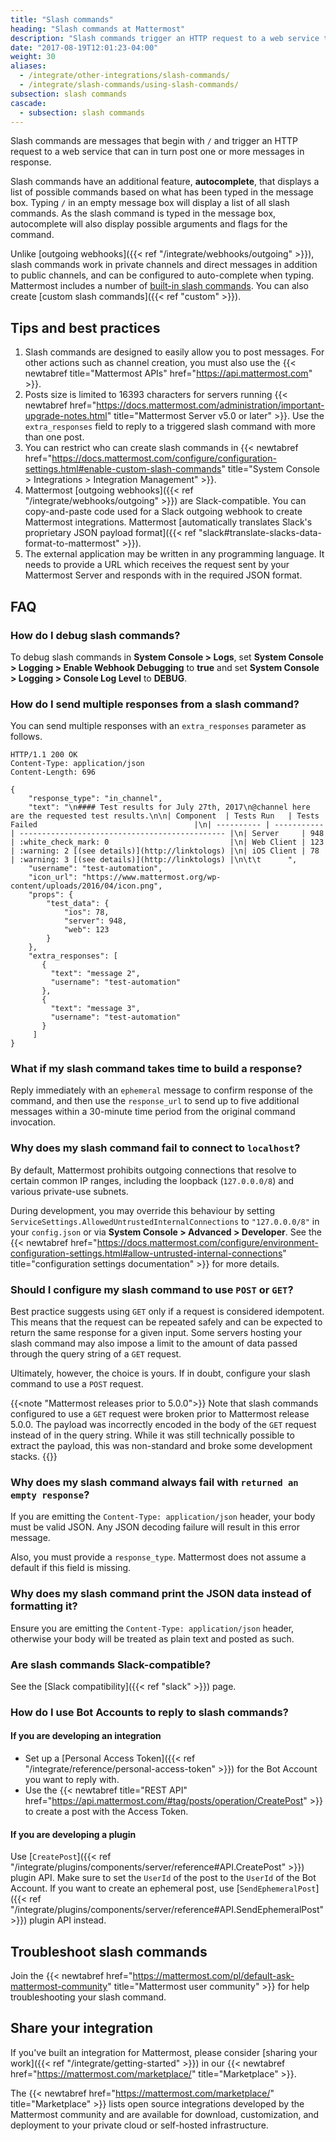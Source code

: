```yaml
---
title: "Slash commands"
heading: "Slash commands at Mattermost"
description: "Slash commands trigger an HTTP request to a web service that can in turn post one or more messages in response."
date: "2017-08-19T12:01:23-04:00"
weight: 30
aliases:
  - /integrate/other-integrations/slash-commands/
  - /integrate/slash-commands/using-slash-commands/
subsection: slash commands
cascade:
  - subsection: slash commands
---
```


Slash commands are messages that begin with `/` and trigger an HTTP request to a web service that can in turn post one or more messages in response.

Slash commands have an additional feature, **autocomplete**, that displays a list of possible commands based on what has been typed in the message box. Typing `/` in an empty message box will display a list of all slash commands. As the slash command is typed in the message box, autocomplete will also display possible arguments and flags for the command.

Unlike [outgoing webhooks]({{< ref "/integrate/webhooks/outgoing" >}}), slash commands work in private channels and direct messages in addition to public channels, and can be configured to auto-complete when typing.
Mattermost includes a number of [built-in slash commands](https://docs.mattermost.com/channels/interact-with-channels.html). You can also create [custom slash commands]({{< ref "custom" >}}).

## Tips and best practices

1. Slash commands are designed to easily allow you to post messages. For other actions such as channel creation, you must also use the {{< newtabref title="Mattermost APIs" href="https://api.mattermost.com" >}}.
2. Posts size is limited to 16393 characters for servers running {{< newtabref href="https://docs.mattermost.com/administration/important-upgrade-notes.html" title="Mattermost Server v5.0 or later" >}}. Use the `extra_responses` field to reply to a triggered slash command with more than one post.
3. You can restrict who can create slash commands in {{< newtabref href="https://docs.mattermost.com/configure/configuration-settings.html#enable-custom-slash-commands" title="System Console > Integrations > Integration Management" >}}.
4. Mattermost [outgoing webhooks]({{< ref "/integrate/webhooks/outgoing" >}}) are Slack-compatible. You can copy-and-paste code used for a Slack outgoing webhook to create Mattermost integrations. Mattermost [automatically translates Slack's proprietary JSON payload format]({{< ref "slack#translate-slacks-data-format-to-mattermost" >}}).
5. The external application may be written in any programming language. It needs to provide a URL which receives the request sent by your Mattermost Server and responds with in the required JSON format.

## FAQ

### How do I debug slash commands?

To debug slash commands in **System Console > Logs**, set **System Console > Logging > Enable Webhook Debugging** to **true** and set **System Console > Logging > Console Log Level** to **DEBUG**.

### How do I send multiple responses from a slash command?

You can send multiple responses with an `extra_responses` parameter as follows.

```http
HTTP/1.1 200 OK
Content-Type: application/json
Content-Length: 696

{
    "response_type": "in_channel",
    "text": "\n#### Test results for July 27th, 2017\n@channel here are the requested test results.\n\n| Component  | Tests Run   | Tests Failed                                   |\n| ---------- | ----------- | ---------------------------------------------- |\n| Server     | 948         | :white_check_mark: 0                           |\n| Web Client | 123         | :warning: 2 [(see details)](http://linktologs) |\n| iOS Client | 78          | :warning: 3 [(see details)](http://linktologs) |\n\t\t      ",
    "username": "test-automation",
    "icon_url": "https://www.mattermost.org/wp-content/uploads/2016/04/icon.png",
    "props": {
        "test_data": {
            "ios": 78,
            "server": 948,
            "web": 123
        }
    },
    "extra_responses": [
       {
         "text": "message 2",
         "username": "test-automation"
       },
       {
         "text": "message 3",
         "username": "test-automation"
       }
     ]
}
```

### What if my slash command takes time to build a response?

Reply immediately with an `ephemeral` message to confirm response of the command, and then use the `response_url` to send up to five additional messages within a 30-minute time period from the original command invocation.

### Why does my slash command fail to connect to `localhost`?

By default, Mattermost prohibits outgoing connections that resolve to certain common IP ranges, including the loopback (`127.0.0.0/8`) and various private-use subnets.

During development, you may override this behaviour by setting `ServiceSettings.AllowedUntrustedInternalConnections` to `"127.0.0.0/8"` in your `config.json` or via **System Console > Advanced > Developer**. See the {{< newtabref href="https://docs.mattermost.com/configure/environment-configuration-settings.html#allow-untrusted-internal-connections" title="configuration settings documentation" >}} for more details.

### Should I configure my slash command to use `POST` or `GET`?

Best practice suggests using `GET` only if a request is considered idempotent. This means that the request can be repeated safely and can be expected to return the same response for a given input. Some servers hosting your slash command may also impose a limit to the amount of data passed through the query string of a `GET` request.

Ultimately, however, the choice is yours. If in doubt, configure your slash command to use a `POST` request.

{{<note "Mattermost releases prior to 5.0.0">}}
Note that slash commands configured to use a <code>GET</code> request were broken prior to Mattermost release 5.0.0. The payload was incorrectly encoded in the body of the <code>GET</code> request instead of in the query string. While it was still technically possible to extract the payload, this was non-standard and broke some development stacks.
{{</note>}}

### Why does my slash command always fail with `returned an empty response`?

If you are emitting the `Content-Type: application/json` header, your body must be valid JSON. Any JSON decoding failure will result in this error message.

Also, you must provide a `response_type`. Mattermost does not assume a default if this field is missing.

### Why does my slash command print the JSON data instead of formatting it?

Ensure you are emitting the `Content-Type: application/json` header, otherwise your body will be treated as plain text and posted as such.

### Are slash commands Slack-compatible?

See the [Slack compatibility]({{< ref "slack" >}}) page.

### How do I use Bot Accounts to reply to slash commands?

#### If you are developing an integration
- Set up a [Personal Access Token]({{< ref "/integrate/reference/personal-access-token" >}}) for the Bot Account you want to reply with.
- Use the {{< newtabref title="REST API" href="https://api.mattermost.com/#tag/posts/operation/CreatePost" >}} to create a post with the Access Token.

#### If you are developing a plugin

Use [`CreatePost`]({{< ref "/integrate/plugins/components/server/reference#API.CreatePost" >}}) plugin API. Make sure to set the  `UserId` of the post to the `UserId` of the Bot Account. If you want to create an ephemeral post, use [`SendEphemeralPost`]({{< ref "/integrate/plugins/components/server/reference#API.SendEphemeralPost" >}}) plugin API instead.

## Troubleshoot slash commands

Join the {{< newtabref href="https://mattermost.com/pl/default-ask-mattermost-community" title="Mattermost user community" >}} for help troubleshooting your slash command.

## Share your integration

If you've built an integration for Mattermost, please consider [sharing your work]({{< ref "/integrate/getting-started" >}}) in our {{< newtabref href="https://mattermost.com/marketplace/" title="Marketplace" >}}.

The {{< newtabref href="https://mattermost.com/marketplace/" title="Marketplace" >}} lists open source integrations developed by the Mattermost community and are available for download, customization, and deployment to your private cloud or self-hosted infrastructure.
